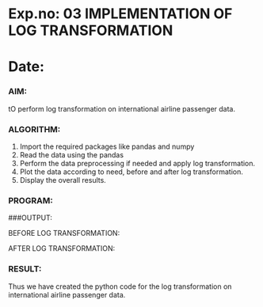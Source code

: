 # Exp.no: 03                     IMPLEMENTATION OF LOG TRANSFORMATION
# Date: 

### AIM:
tO perform log transformation on international airline passenger data.
### ALGORITHM:
1. Import the required packages like pandas and numpy
2. Read the data using the pandas
3. Perform the data preprocessing if needed and apply log transformation.
4. Plot the data according to need, before and after log transformation.
5. Display the overall results.
### PROGRAM:


###OUTPUT:


BEFORE LOG TRANSFORMATION:

AFTER LOG TRANSFORMATION:



### RESULT:
Thus we have created the python code for the log transformation on international airline passenger
data.
